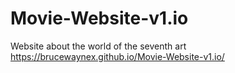 # Movie-Website-v1.io
Website about the world of the seventh art
https://brucewaynex.github.io/Movie-Website-v1.io/
